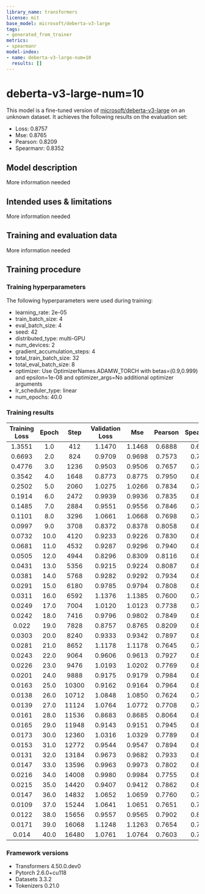 ```yaml
---
library_name: transformers
license: mit
base_model: microsoft/deberta-v3-large
tags:
- generated_from_trainer
metrics:
- spearmanr
model-index:
- name: deberta-v3-large-num=10
  results: []
---
```


<!-- This model card has been generated automatically according to the information the Trainer had access to. You
should probably proofread and complete it, then remove this comment. -->

# deberta-v3-large-num=10

This model is a fine-tuned version of [microsoft/deberta-v3-large](https://huggingface.co/microsoft/deberta-v3-large) on an unknown dataset.
It achieves the following results on the evaluation set:
- Loss: 0.8757
- Mse: 0.8765
- Pearson: 0.8209
- Spearmanr: 0.8352

## Model description

More information needed

## Intended uses & limitations

More information needed

## Training and evaluation data

More information needed

## Training procedure

### Training hyperparameters

The following hyperparameters were used during training:
- learning_rate: 2e-05
- train_batch_size: 4
- eval_batch_size: 4
- seed: 42
- distributed_type: multi-GPU
- num_devices: 2
- gradient_accumulation_steps: 4
- total_train_batch_size: 32
- total_eval_batch_size: 8
- optimizer: Use OptimizerNames.ADAMW_TORCH with betas=(0.9,0.999) and epsilon=1e-08 and optimizer_args=No additional optimizer arguments
- lr_scheduler_type: linear
- num_epochs: 40.0

### Training results

| Training Loss | Epoch | Step  | Validation Loss | Mse    | Pearson | Spearmanr |
|:-------------:|:-----:|:-----:|:---------------:|:------:|:-------:|:---------:|
| 1.3551        | 1.0   | 412   | 1.1470          | 1.1468 | 0.6888  | 0.6985    |
| 0.6693        | 2.0   | 824   | 0.9709          | 0.9698 | 0.7573  | 0.7717    |
| 0.4776        | 3.0   | 1236  | 0.9503          | 0.9506 | 0.7657  | 0.7826    |
| 0.3542        | 4.0   | 1648  | 0.8773          | 0.8775 | 0.7950  | 0.8015    |
| 0.2502        | 5.0   | 2060  | 1.0275          | 1.0266 | 0.7834  | 0.7952    |
| 0.1914        | 6.0   | 2472  | 0.9939          | 0.9936 | 0.7835  | 0.8026    |
| 0.1485        | 7.0   | 2884  | 0.9551          | 0.9556 | 0.7846  | 0.7971    |
| 0.1101        | 8.0   | 3296  | 1.0661          | 1.0668 | 0.7698  | 0.7859    |
| 0.0997        | 9.0   | 3708  | 0.8372          | 0.8378 | 0.8058  | 0.8232    |
| 0.0732        | 10.0  | 4120  | 0.9233          | 0.9226 | 0.7830  | 0.8026    |
| 0.0681        | 11.0  | 4532  | 0.9287          | 0.9296 | 0.7940  | 0.8147    |
| 0.0505        | 12.0  | 4944  | 0.8296          | 0.8309 | 0.8116  | 0.8287    |
| 0.0431        | 13.0  | 5356  | 0.9215          | 0.9224 | 0.8087  | 0.8275    |
| 0.0381        | 14.0  | 5768  | 0.9282          | 0.9292 | 0.7934  | 0.8124    |
| 0.0291        | 15.0  | 6180  | 0.9785          | 0.9794 | 0.7808  | 0.8006    |
| 0.0311        | 16.0  | 6592  | 1.1376          | 1.1385 | 0.7600  | 0.7805    |
| 0.0249        | 17.0  | 7004  | 1.0120          | 1.0123 | 0.7738  | 0.7917    |
| 0.0242        | 18.0  | 7416  | 0.9796          | 0.9802 | 0.7849  | 0.8034    |
| 0.022         | 19.0  | 7828  | 0.8757          | 0.8765 | 0.8209  | 0.8352    |
| 0.0303        | 20.0  | 8240  | 0.9333          | 0.9342 | 0.7897  | 0.8069    |
| 0.0281        | 21.0  | 8652  | 1.1178          | 1.1178 | 0.7645  | 0.7899    |
| 0.0243        | 22.0  | 9064  | 0.9606          | 0.9613 | 0.7927  | 0.8106    |
| 0.0226        | 23.0  | 9476  | 1.0193          | 1.0202 | 0.7769  | 0.8009    |
| 0.0201        | 24.0  | 9888  | 0.9175          | 0.9179 | 0.7984  | 0.8201    |
| 0.0163        | 25.0  | 10300 | 0.9162          | 0.9164 | 0.7964  | 0.8174    |
| 0.0138        | 26.0  | 10712 | 1.0848          | 1.0850 | 0.7624  | 0.7868    |
| 0.0139        | 27.0  | 11124 | 1.0764          | 1.0772 | 0.7708  | 0.7913    |
| 0.0161        | 28.0  | 11536 | 0.8683          | 0.8685 | 0.8064  | 0.8285    |
| 0.0165        | 29.0  | 11948 | 0.9143          | 0.9151 | 0.7945  | 0.8179    |
| 0.0173        | 30.0  | 12360 | 1.0316          | 1.0329 | 0.7789  | 0.8019    |
| 0.0153        | 31.0  | 12772 | 0.9544          | 0.9547 | 0.7894  | 0.8071    |
| 0.0131        | 32.0  | 13184 | 0.9673          | 0.9682 | 0.7933  | 0.8120    |
| 0.0147        | 33.0  | 13596 | 0.9963          | 0.9973 | 0.7802  | 0.8058    |
| 0.0216        | 34.0  | 14008 | 0.9980          | 0.9984 | 0.7755  | 0.8028    |
| 0.0215        | 35.0  | 14420 | 0.9407          | 0.9412 | 0.7862  | 0.8063    |
| 0.0147        | 36.0  | 14832 | 1.0652          | 1.0659 | 0.7760  | 0.7964    |
| 0.0109        | 37.0  | 15244 | 1.0641          | 1.0651 | 0.7651  | 0.7881    |
| 0.0122        | 38.0  | 15656 | 0.9557          | 0.9565 | 0.7902  | 0.8119    |
| 0.0171        | 39.0  | 16068 | 1.1248          | 1.1263 | 0.7654  | 0.7913    |
| 0.014         | 40.0  | 16480 | 1.0761          | 1.0764 | 0.7603  | 0.7865    |


### Framework versions

- Transformers 4.50.0.dev0
- Pytorch 2.6.0+cu118
- Datasets 3.3.2
- Tokenizers 0.21.0
